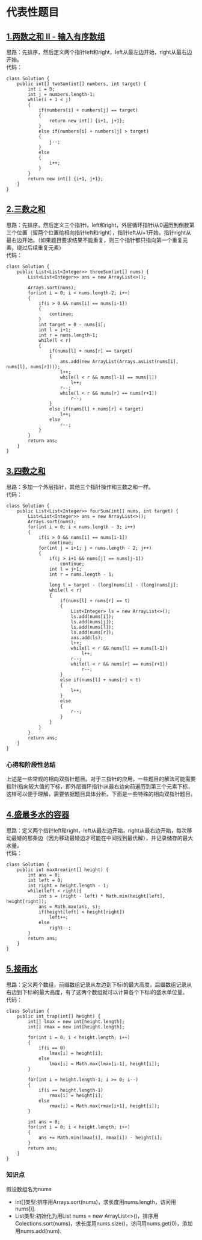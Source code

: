 # 代表性题目
## [1.两数之和 II - 输入有序数组](https://leetcode.cn/problems/two-sum-ii-input-array-is-sorted/description/)
思路：先排序，然后定义两个指针left和right，left从最左边开始，right从最右边开始。  
代码：
```
class Solution {
    public int[] twoSum(int[] numbers, int target) {
        int i = 0;
        int j = numbers.length-1;
        while(i + 1 < j)
        {
            if(numbers[i] + numbers[j] == target)
            {
                return new int[] {i+1, j+1};
            }
            else if(numbers[i] + numbers[j] > target)
            {
                j--;
            }
            else
            {
                i++;
            }
        }
        return new int[] {i+1, j+1};
    }
}
```

## [2.三数之和](https://leetcode.cn/problems/3sum/description/)
思路：先排序，然后定义三个指针i，left和right，外层循环指针i从0遍历到倒数第三个位置（留两个位置给相向指针left和right），指针left从i+1开始，指针right从最右边开始。（如果题目要求结果不能重复，则三个指针都只指向第一个重复元素，绕过后续重复元素）  
代码：
```
class Solution {
    public List<List<Integer>> threeSum(int[] nums) {
        List<List<Integer>> ans = new ArrayList<>();

        Arrays.sort(nums);
        for(int i = 0; i < nums.length-2; i++)
        {
            if(i > 0 && nums[i] == nums[i-1])    
            {
                continue;
            }
            int target = 0 - nums[i];
            int l = i+1;
            int r = nums.length-1;
            while(l < r)
            {
                if(nums[l] + nums[r] == target)
                {
                    ans.add(new ArrayList(Arrays.asList(nums[i], nums[l], nums[r])));
                    l++;
                    while(l < r && nums[l-1] == nums[l])
                        l++;
                    r--;
                    while(l < r && nums[r] == nums[r+1])
                        r--;
                }
                else if(nums[l] + nums[r] < target)
                    l++;
                else
                    r--;
            }
        }
        return ans;
    }
}
```

## [3.四数之和](https://leetcode.cn/problems/4sum/description/)
思路：多加一个外层指针，其他三个指针操作和三数之和一样。  
代码：
```
class Solution {
    public List<List<Integer>> fourSum(int[] nums, int target) {
        List<List<Integer>> ans = new ArrayList<>();
        Arrays.sort(nums);
        for(int i = 0; i < nums.length - 3; i++)
        {
            if(i > 0 && nums[i] == nums[i-1])
                continue;
            for(int j = i+1; j < nums.length - 2; j++)
            {
                if(j > i+1 && nums[j] == nums[j-1])
                    continue;
                int l = j+1;
                int r = nums.length - 1;

                long t = target - (long)nums[i] - (long)nums[j];
                while(l < r)
                {
                    if(nums[l] + nums[r] == t)
                    {
                        List<Integer> ls = new ArrayList<>();
                        ls.add(nums[i]);
                        ls.add(nums[j]);
                        ls.add(nums[l]);
                        ls.add(nums[r]);
                        ans.add(ls);
                        l++;
                        while(l < r && nums[l] == nums[l-1])
                            l++;
                        r--;
                        while(l < r && nums[r] == nums[r+1])
                            r--;
                    }
                    else if(nums[l] + nums[r] < t)
                    {
                        l++;
                    }
                    else
                    {
                        r--;
                    }
                }
            }
        }
        return ans;
    }
}
```

### 心得和阶段性总结
上述是一些常规的相向双指针题目。对于三指针的应用，一些题目的解法可能需要指针i指向较大值的下标，即外层循环指针i从最右边向前遍历到第三个元素下标，这样可以便于理解，需要依据题目具体分析。下面是一些特殊的相向双指针题目。

## [4.盛最多水的容器](https://leetcode.cn/problems/container-with-most-water/description/)
思路：定义两个指针left和right，left从最左边开始，right从最右边开始，每次移动最矮的那条边（因为移动最矮边才可能在中间找到最优解），并记录储存的最大水量。  
代码：
```
class Solution {
    public int maxArea(int[] height) {
        int ans = 0;
        int left = 0;
        int right = height.length - 1;
        while(left < right){
            int s = (right - left) * Math.min(height[left], height[right]);
            ans = Math.max(ans, s);
            if(height[left] < height[right])
                left++;
            else
                right--;
        }
        return ans;
    }
}
```

## [5.接雨水](https://leetcode.cn/problems/trapping-rain-water/description/)
思路：定义两个数组，前缀数组记录从左边到下标i的最大高度，后缀数组记录从右边到下标i的最大高度，有了这两个数组就可以计算各个下标i的盛水单位量。  
代码：
```
class Solution {
    public int trap(int[] height) {
        int[] lmax = new int[height.length];
        int[] rmax = new int[height.length];

        for(int i = 0; i < height.length; i++)
        {
            if(i == 0)
                lmax[i] = height[i];
            else
                lmax[i] = Math.max(lmax[i-1], height[i]);
        }   

        for(int i = height.length-1; i >= 0; i--)
        {
            if(i == height.length-1)
                rmax[i] = height[i];
            else
                rmax[i] = Math.max(rmax[i+1], height[i]);
        }

        int ans = 0;
        for(int i = 0; i < height.length; i++)
        {
            ans += Math.min(lmax[i], rmax[i]) - height[i];
        }
        return ans;
    }
}
```

### 知识点
假设数组名为nums  
- int[]类型:排序用Arrays.sort(nums)，求长度用nums.length，访问用nums[i].
- List类型:初始化为用List nums = new ArrayList<>()，排序用Colections.sort(nums)，求长度用nums.size()，访问用nums.get(0)，添加用nums.add(num).
